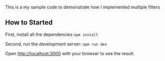 This is a my sample code to demonstrate how I implemented multiple filters

## How to Started
First, install all the dependencies
```npm install```

Second, run the development server:
```npm run dev```

Open [http://localhost:3000](http://localhost:3000) with your browser to see the result.
